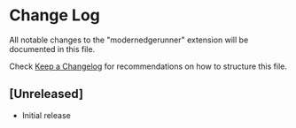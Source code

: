 # Change Log

All notable changes to the "modernedgerunner" extension will be documented in this file.

Check [Keep a Changelog](http://keepachangelog.com/) for recommendations on how to structure this file.

## [Unreleased]

- Initial release

